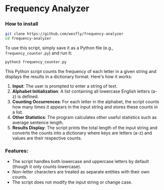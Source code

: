 # Frequency Analyzer

### How to install

```bash
git clone https://github.com/wesfly/frequency-analyzer
cd frequency-analyzer
```
To use this script, simply save it as a Python file (e.g., `frequency_counter.py`) and run it:
```bash
python3 frequency_counter.py
```

This Python script counts the frequency of each letter in a given string and displays the results in a dictionary format. Here's how it works:

1. **Input**: The user is prompted to enter a string of text.
2. **Alphabet Initialization**: A list containing all lowercase English letters (a-z) is defined.
3. **Counting Occurrences**: For each letter in the alphabet, the script counts how many times it appears in the input string and stores these counts in a list.
4. **Other Statistics**: The program calculates other useful statistics such as average sentence length.
5. **Results Display**: The script prints the total length of the input string and converts the counts into a dictionary where keys are letters (a-z) and values are their respective counts.

### Features:
- The script handles both lowercase and uppercase letters by default (though it only counts lowercase).
- Non-letter characters are treated as separate entities with their own counts.
- The script does not modify the input string or change case.